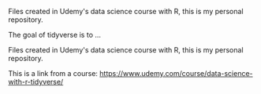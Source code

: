 Files created in Udemy's data science course with R, this is my personal repository.


The goal of tidyverse is to ...

Files created in Udemy's data science course with R, this is my personal repository.

This is a link from a course: https://www.udemy.com/course/data-science-with-r-tidyverse/